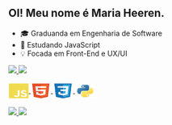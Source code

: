 ## OI! Meu nome é Maria Heeren.



- 🎓 Graduanda em Engenharia de Software
- 🌱 Estudando JavaScript
- 💡 Focada em Front-End e UX/UI 
  
<div>
<a href="https://github.com/mariacarolinaheeren">
<img loading="lazy" height="120em" src="https://github-readme-stats.vercel.app/api/top-langs/?username=mariacarolinaheeren&layout=compact&langs_count=7&theme=dark"/>
<img loading="lazy" height="120em" src="https://github-readme-stats.vercel.app/api?username=mariacarolinaheeren&show_icons=true&theme=dark&include_all_commits=true&count_private=true"/>
</div>
<div style="display: inline_block"><br>
  <img align="center" alt="Rafa-Js" height="30" width="40" src="https://raw.githubusercontent.com/devicons/devicon/master/icons/javascript/javascript-plain.svg">
  <img align="center" alt="Rafa-HTML" height="30" width="40" src="https://raw.githubusercontent.com/devicons/devicon/master/icons/html5/html5-original.svg">
  <img align="center" alt="Rafa-CSS" height="30" width="40" src="https://raw.githubusercontent.com/devicons/devicon/master/icons/css3/css3-original.svg">
  <img align="center" alt="Rafa-Python" height="30" width="40" src="https://raw.githubusercontent.com/devicons/devicon/master/icons/python/python-original.svg">
   </div>
  <br>
  <div> 
  <a href="https://www.instagram.com/mariaheeren_/profilecard/?igsh=ZmFpaXV0cTYwa20z" target="_blank"><img src="https://img.shields.io/badge/-Instagram-%23E4405F?style=for-the-badge&logo=instagram&logoColor=white"> </a>
  <a href="https://mail.google.com/mail/?view=cm&fs=1&to=mariacarolinaheeeren@gmail.com" title="Gmail"> <img src="https://img.shields.io/badge/-Gmail-%23333?style=for-the-badge&logo=gmail&logoColor=white" target="_blank"></a>
  
 
